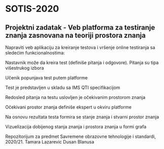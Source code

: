 # SOTIS-2020

## Projektni zadatak - Veb platforma za testiranje znanja zasnovana na teoriji prostora znanja  

Napraviti veb aplikaciju za kreiranje testova i vršenje online testiranja sa sledećim funkcionalnostima:  

Nastavnik može da kreira test (definiše pitanja i odgovore). Pitanja su tipa višestrukog izbora 

Učenik popunjava test putem platforme 

Test je predstavljen u skladu sa IMS QTI specifikacijom 

Redosled pitanja na testu uslovljen je očekivanim prostorom znanja 

Očekivani prostor znanja definiše ekspert u okviru platforme  

Na osnovu rezultata testa formira se stanje znanja i stvarni prostor znanja 

Vizuelizacija dobijenog stanja znanja i prostora znanja u formi grafa 

Repozitorijum za predmet Savremene obrazovne tehnologije i standardi, 2020/21.
Tamara Lazarevic 
Dusan Blanusa
